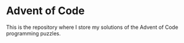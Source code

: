 # Advent of Code
This is the repository where I store my solutions of the Advent of Code programming puzzles.
